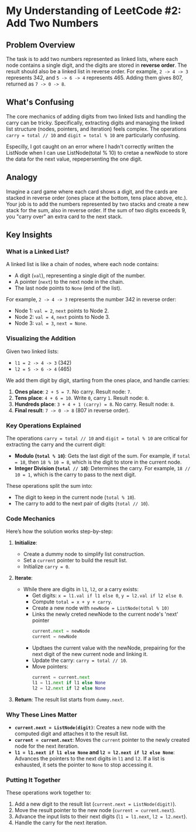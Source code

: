 # My Understanding of LeetCode #2: Add Two Numbers

## Problem Overview
The task is to add two numbers represented as linked lists, where each node contains a single digit, and the digits are stored in **reverse order**. The result should also be a linked list in reverse order. For example, `2 -> 4 -> 3` represents 342, and `5 -> 6 -> 4` represents 465. Adding them gives 807, returned as `7 -> 0 -> 8`.

## What's Confusing
The core mechanics of adding digits from two linked lists and handling the carry can be tricky. Specifically, extracting digits and managing the linked list structure (nodes, pointers, and iteration) feels complex. The operations `carry = total // 10` and `digit = total % 10` are particularly confusing.

Especilly, I got caught on an error where I hadn't correctly written the ListNode when I can use ListNode(total % 10) to cretae a newNode to store the data for the next value, repepersenting the one digit.

## Analogy
Imagine a card game where each card shows a digit, and the cards are stacked in reverse order (ones place at the bottom, tens place above, etc.). Your job is to add the numbers represented by two stacks and create a new stack for the sum, also in reverse order. If the sum of two digits exceeds 9, you "carry over" an extra card to the next stack.

## Key Insights

### What is a Linked List?
A linked list is like a chain of nodes, where each node contains:
- A digit (`val`), representing a single digit of the number.
- A pointer (`next`) to the next node in the chain.
- The last node points to `None` (end of the list).

For example, `2 -> 4 -> 3` represents the number 342 in reverse order:
- Node 1: `val = 2`, `next` points to Node 2.
- Node 2: `val = 4`, `next` points to Node 3.
- Node 3: `val = 3`, `next = None`.

### Visualizing the Addition
Given two linked lists:
- `l1 = 2 -> 4 -> 3` (342)
- `l2 = 5 -> 6 -> 4` (465)

We add them digit by digit, starting from the ones place, and handle carries:
1. **Ones place**: `2 + 5 = 7`. No carry. Result node: `7`.
2. **Tens place**: `4 + 6 = 10`. Write `0`, carry `1`. Result node: `0`.
3. **Hundreds place**: `3 + 4 + 1 (carry) = 8`. No carry. Result node: `8`.
4. **Final result**: `7 -> 0 -> 8` (807 in reverse order).

### Key Operations Explained
The operations `carry = total // 10` and `digit = total % 10` are critical for extracting the carry and the current digit:
- **Modulo (`total % 10`)**: Gets the last digit of the sum. For example, if `total = 18`, then `18 % 10 = 8`, which is the digit to store in the current node.
- **Integer Division (`total // 10`)**: Determines the carry. For example, `18 // 10 = 1`, which is the carry to pass to the next digit.

These operations split the sum into:
- The digit to keep in the current node (`total % 10`).
- The carry to add to the next pair of digits (`total // 10`).

### Code Mechanics
Here’s how the solution works step-by-step:
1. **Initialize**:
   - Create a dummy node to simplify list construction.
   - Set a `current` pointer to build the result list.
   - Initialize `carry = 0`.

2. **Iterate**:
   - While there are digits in `l1`, `l2`, or a carry exists:
     - Get digits: `x = l1.val if l1 else 0`, `y = l2.val if l2 else 0`.
     - Compute `total = x + y + carry`.
     - Create a new node with `newNode = ListNode(total % 10)`
     - Links the newly creted newNode to the current node's 'next' pointer
       ```python
       current.next = newNode
       current = newNode
       ```
     - Updtaes the current value with the newNode, prepairing for the next digit of the new current node and linking it.  
     - Update the carry: `carry = total // 10`.
     - Move pointers:
       ```python
       current = current.next
       l1 = l1.next if l1 else None
       l2 = l2.next if l2 else None
       ```

3. **Return**: The result list starts from `dummy.next`.

### Why These Lines Matter
- **`current.next = ListNode(digit)`**: Creates a new node with the computed digit and attaches it to the result list.
- **`current = current.next`**: Moves the `current` pointer to the newly created node for the next iteration.
- **`l1 = l1.next if l1 else None` and `l2 = l2.next if l2 else None`**: Advances the pointers to the next digits in `l1` and `l2`. If a list is exhausted, it sets the pointer to `None` to stop accessing it.

### Putting It Together
These operations work together to:
1. Add a new digit to the result list (`current.next = ListNode(digit)`).
2. Move the result pointer to the new node (`current = current.next`).
3. Advance the input lists to their next digits (`l1 = l1.next`, `l2 = l2.next`).
4. Handle the carry for the next iteration.










